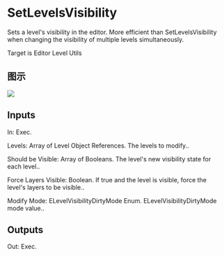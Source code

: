 # SetLevelsVisibility

Sets a level's visibility in the editor. More efficient than SetLevelsVisibility when changing the visibility of multiple levels simultaneously.

Target is Editor Level Utils

## 图示

![]($-20221218-18513996.png)

## Inputs

In: Exec.

Levels: Array of Level Object References. The levels to modify..

Should be Visible: Array of Booleans. The level's new visibility state for each level..

Force Layers Visible: Boolean. If true and the level is visible, force the level's layers to be visible..

Modify Mode: ELevelVisibilityDirtyMode Enum. ELevelVisibilityDirtyMode mode value..  

## Outputs

Out: Exec.

